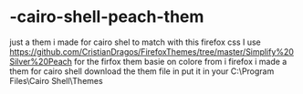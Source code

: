 # -cairo-shell-peach-them
just a them i made for   cairo shel  to match with this firefox css I use  https://github.com/CristianDragos/FirefoxThemes/tree/master/Simplify%20Silver%20Peach for the firfox them  basie on  colore from i firefox i made a them for cairo shell  download the them file in  put it in your C:\Program Files\Cairo Shell\Themes 
